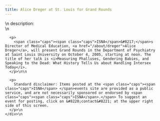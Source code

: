 ```yaml
---
title: Alice Dreger at St. Louis for Grand Rounds
---
```


<div class="flexinode-body flexinode-2">
  <div class="flexinode-textarea-1">
    <div class="form-item">
      \n <label>description:</label><br /> \n 
      
      <p>
        <span class="caps"><span class="caps">ISNA</span>&#8217;</span>s Director of Medical Education, <a href="/about/dreger">Alice Dreger</a>, will present Grand Rounds in the Department of Psychiatry at Saint Louis University on October 4, 2005, starting at noon. The title of her talk is <i>Measuring Phalluses, Gendering Babies, and Speaking to the Dead: What History Tells Us about Handling Intersex Today</i>.
      </p>\n\n
      
      <p>
        Standard disclaimer: Items posted at the <span class="caps"><span class="caps">ISNA</span> </span>events site are provided as a public service, and are not necessarily sponsored or endorsed by <span class="caps"><span class="caps">ISNA</span>.</span> To suggest an event for posting, click on &#8220;contact&#8221; at the upper right side of this screen.
      </p>\n
    </div>\n
  </div>
</div>